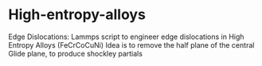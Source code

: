 # High-entropy-alloys

Edge Dislocations: Lammps script to engineer edge dislocations in High Entropy Alloys (FeCrCoCuNi)
Idea is to remove the half plane of the central Glide plane, to produce shockley partials

